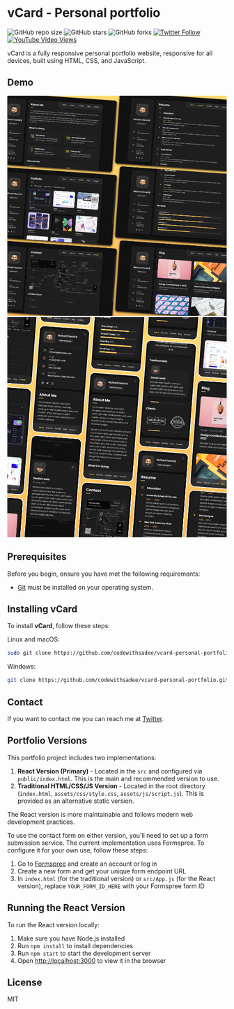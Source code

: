 # vCard - Personal portfolio

![GitHub repo size](https://img.shields.io/github/repo-size/codewithsadee/vcard-personal-portfolio)
![GitHub stars](https://img.shields.io/github/stars/codewithsadee/vcard-personal-portfolio?style=social)
![GitHub forks](https://img.shields.io/github/forks/codewithsadee/vcard-personal-portfolio?style=social)
[![Twitter Follow](https://img.shields.io/twitter/follow/codewithsadee_?style=social)](https://twitter.com/intent/follow?screen_name=codewithsadee_)
[![YouTube Video Views](https://img.shields.io/youtube/views/SoxmIlgf2zM?style=social)](https://youtu.be/SoxmIlgf2zM)

vCard is a fully responsive personal portfolio website, responsive for all devices, built using HTML, CSS, and JavaScript.

## Demo

![vCard Desktop Demo](./website-demo-image/desktop.png "Desktop Demo")
![vCard Mobile Demo](./website-demo-image/mobile.png "Mobile Demo")

## Prerequisites

Before you begin, ensure you have met the following requirements:

* [Git](https://git-scm.com/downloads "Download Git") must be installed on your operating system.

## Installing vCard

To install **vCard**, follow these steps:

Linux and macOS:

```bash
sudo git clone https://github.com/codewithsadee/vcard-personal-portfolio.git
```

Windows:

```bash
git clone https://github.com/codewithsadee/vcard-personal-portfolio.git
```

## Contact

If you want to contact me you can reach me at [Twitter](https://www.x.com/codewithsadee_).

## Portfolio Versions

This portfolio project includes two implementations:

1. **React Version (Primary)** - Located in the `src` and configured via `public/index.html`. This is the main and recommended version to use.
2. **Traditional HTML/CSS/JS Version** - Located in the root directory (`index.html`, `assets/css/style.css`, `assets/js/script.js`). This is provided as an alternative static version.

The React version is more maintainable and follows modern web development practices.

To use the contact form on either version, you'll need to set up a form submission service. The current implementation uses Formspree. To configure it for your own use, follow these steps:

1. Go to [Formspree](https://formspree.io) and create an account or log in
2. Create a new form and get your unique form endpoint URL
3. In `index.html` (for the traditional version) or `src/App.js` (for the React version), replace `YOUR_FORM_ID_HERE` with your Formspree form ID

## Running the React Version

To run the React version locally:

1. Make sure you have Node.js installed
2. Run `npm install` to install dependencies
3. Run `npm start` to start the development server
4. Open [http://localhost:3000](http://localhost:3000) to view it in the browser

## License

MIT
